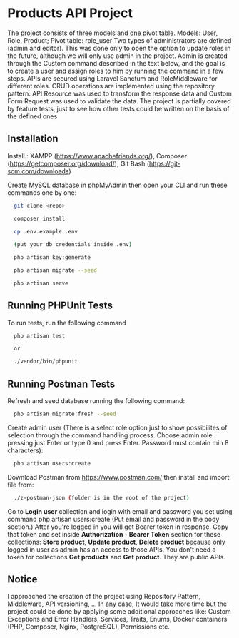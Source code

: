 
# Products API Project

The project consists of three models and one pivot table. Models: User, Role, Product; Pivot table: role_user
Two types of administrators are defined (admin and editor). This was done only to open the option to update roles in the future, although we will only use admin in the project. Admin is created through the Custom command described in the text below, and the goal is to create a user and assign roles to him by running the command in a few steps. APIs are secured using Laravel Sanctum and RoleMiddleware for different roles. CRUD operations are implemented using the repository pattern.
API Resource was used to transform the response data and Custom Form Request was used to validate the data.
The project is partially covered by feature tests, just to see how other tests could be written on the basis of the defined ones


## Installation

Install.: 
XAMPP (https://www.apachefriends.org/), 
Composer (https://getcomposer.org/download/), 
Git Bash (https://git-scm.com/downloads) 

Create MySQL database in phpMyAdmin then open your CLI and run these commands one by one:

```bash
  git clone <repo>

  composer install

  cp .env.example .env 
  
  (put your db credentials inside .env)

  php artisan key:generate

  php artisan migrate --seed

  php artisan serve


```
    
## Running PHPUnit Tests

To run tests, run the following command

```bash
  php artisan test

  or

  ./vendor/bin/phpunit
```
## Running Postman Tests

Refresh and seed database running the following command:

```bash
  php artisan migrate:fresh --seed
```

Create admin user (There is a select role option just to show possibilites of selection through the command handling process. Choose admin role pressing just Enter or type 0 and press Enter. Password must contain min 8 characters):

```bash
  php artisan users:create
```

Download Postman from https://www.postman.com/ then install and import file from:

```bash
  ./z-postman-json (folder is in the root of the project)
```

Go to <b>Login user</b> collection and login with email and password you set using command php artisan users:create (Put email and password in the body section.) After you're logged in you will get Bearer token in response. Copy that token and set inside <b>Authorization - Bearer Token</b> section for these collections: <b>Store product</b>, <b>Update product</b>, <b>Delete product</b> because only logged in user as admin has an access to those APIs. You don't need a token for collections <b>Get products</b> and <b>Get product</b>. They are public APIs.

## Notice

I approached the creation of the project using Repository Pattern, Middleware, API versioning, ... In any case, It would take more time but the project could be done by applying some additional approaches like: Custom Exceptions and Error Handlers, Services, Traits, Enums, Docker containers (PHP, Composer, Nginx, PostgreSQL), Permissions etc. 